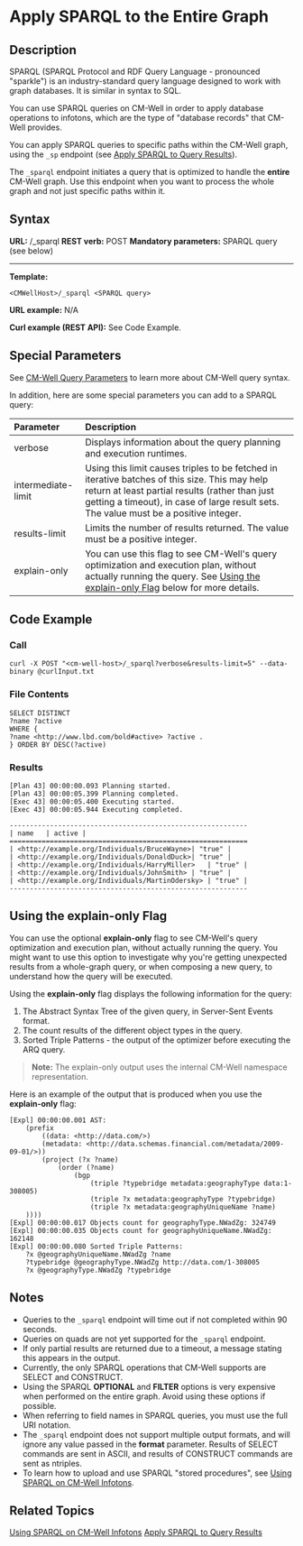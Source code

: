 # Apply SPARQL to the Entire Graph #

## Description ##

SPARQL (SPARQL Protocol and RDF Query Language - pronounced "sparkle") is an industry-standard query language designed to work with graph databases. It is similar in syntax to SQL.

You can use SPARQL queries on CM-Well in order to apply database operations to infotons, which are the type of "database records" that CM-Well provides. 

You can apply SPARQL queries to specific paths within the CM-Well graph, using the `_sp` endpoint (see [Apply SPARQL to Query Results](API.Query.ApplySPARQLToQueryResults.md)).

The `_sparql` endpoint initiates a query that is optimized to handle the **entire** CM-Well graph. Use this endpoint when you want to process the whole graph and not just specific paths within it.

## Syntax ##

**URL:** <CMWellHost>/_sparql
**REST verb:** POST
**Mandatory parameters:** SPARQL query (see below)

----------

**Template:**

    <CMWellHost>/_sparql <SPARQL query>

**URL example:** N/A

**Curl example (REST API):** See Code Example.

## Special Parameters ##

See [CM-Well Query Parameters](API.QueryParameters.md) to learn more about CM-Well query syntax.

In addition, here are some special parameters you can add to a SPARQL query:

Parameter&nbsp;&nbsp; | Description
:----------|:------------
verbose | Displays information about the query planning and execution runtimes.
intermediate-limit | Using this limit causes triples to be fetched in iterative batches of this size. This may help return at least partial results (rather than just getting a timeout), in case of large result sets. The value must be a positive integer.
results-limit | Limits the number of results returned. The value must be a positive integer.
explain-only | You can use this flag to see CM-Well's query optimization and execution plan, without actually running the query. See [Using the explain-only Flag](#explainSection) below for more details.

## Code Example ##

### Call ###

    curl -X POST "<cm-well-host>/_sparql?verbose&results-limit=5" --data-binary @curlInput.txt

### File Contents ###

    SELECT DISTINCT
    ?name ?active
    WHERE {
    ?name <http://www.lbd.com/bold#active> ?active .
    } ORDER BY DESC(?active)


### Results ###

    [Plan 43] 00:00:00.093 Planning started.
    [Plan 43] 00:00:05.399 Planning completed.
    [Exec 43] 00:00:05.400 Executing started.
    [Exec 43] 00:00:05.944 Executing completed.
    
    -----------------------------------------------------------
    | name   | active |
    ===========================================================
    | <http://example.org/Individuals/BruceWayne>| "true" |
    | <http://example.org/Individuals/DonaldDuck>| "true" |
    | <http://example.org/Individuals/HarryMiller>   | "true" |
    | <http://example.org/Individuals/JohnSmith> | "true" |
    | <http://example.org/Individuals/MartinOdersky> | "true" |
    -----------------------------------------------------------

<a name="explainSection"></a>
## Using the explain-only Flag ##

You can use the optional **explain-only** flag to see CM-Well's query optimization and execution plan, without actually running the query. You might want to use this option to investigate why you're getting unexpected results from a whole-graph query, or when composing a new query, to understand how the query will be executed.

Using the **explain-only** flag displays the following information for the query:

1. The Abstract Syntax Tree of the given query, in Server-Sent Events format.
2. The count results of the different object types in the query.
3. Sorted Triple Patterns - the output of the optimizer before executing the ARQ query.

>**Note:** The explain-only output uses the internal CM-Well namespace representation. 

Here is an example of the output that is produced when you use the **explain-only** flag:

    [Expl] 00:00:00.001 AST:
    	(prefix 
			((data: <http://data.com/>)
     		(metadata: <http://data.schemas.financial.com/metadata/2009-09-01/>))
      		(project (?x ?name)
    			(order (?name)
      				(bgp
    					(triple ?typebridge metadata:geographyType data:1-308005)
    					(triple ?x metadata:geographyType ?typebridge)
    					(triple ?x metadata:geographyUniqueName ?name)
      	))))
    [Expl] 00:00:00.017 Objects count for geographyType.NWadZg: 324749
    [Expl] 00:00:00.035 Objects count for geographyUniqueName.NWadZg: 162148
    [Expl] 00:00:00.080 Sorted Triple Patterns:
    	?x @geographyUniqueName.NWadZg ?name
    	?typebridge @geographyType.NWadZg http://data.com/1-308005
    	?x @geographyType.NWadZg ?typebridge

## Notes ##

* Queries to the `_sparql` endpoint will time out if not completed within 90 seconds.
* Queries on quads are not yet supported for the `_sparql` endpoint.
* If only partial results are returned due to a timeout, a message stating this appears in the output.
* Currently, the only SPARQL operations that CM-Well supports are SELECT and CONSTRUCT.
* Using the SPARQL **OPTIONAL** and **FILTER** options is very expensive when performed on the entire graph. Avoid using these options if possible.
* When referring to field names in SPARQL queries, you must use the full URI notation.
* The `_sparql` endpoint does not support multiple output formats, and will ignore any value passed in the **format** parameter. Results of SELECT commands are sent in ASCII, and results of CONSTRUCT commands are sent as ntriples.
* To learn how to upload and use SPARQL "stored procedures", see [Using SPARQL on CM-Well Infotons](DevGuide.UsingSPARQLOnCM-WellInfotons.md).

## Related Topics ##
[Using SPARQL on CM-Well Infotons](DevGuide.UsingSPARQLOnCM-WellInfotons.md)
[Apply SPARQL to Query Results](API.Query.ApplySPARQLToQueryResults.md)
